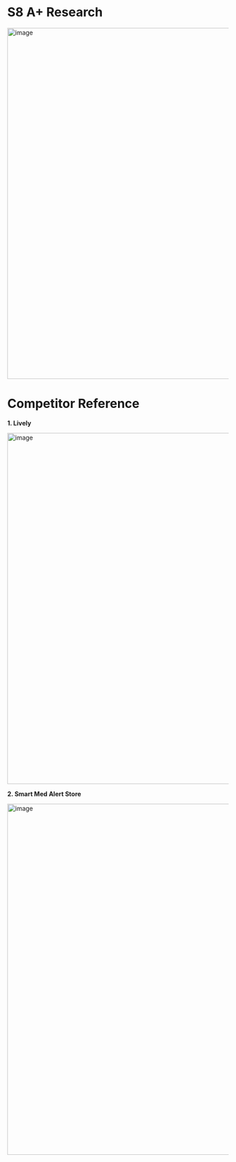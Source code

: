 # S8 A+ Research

<img width="800" alt="image" src="https://github.com/user-attachments/assets/d888e82b-9e1a-4bde-b2d4-bbea83efb85a" />

# Competitor Reference

**1. Lively**

<img width="800" alt="image" src="https://github.com/user-attachments/assets/ee5e2070-7f1c-4af5-b971-ab7859e79871" />

**2. Smart Med Alert Store**

<img width="800" alt="image" src="https://github.com/user-attachments/assets/38962fd2-e036-4b35-9f17-b22fd8c13bea" />

